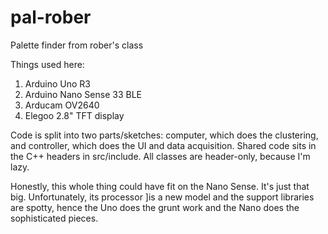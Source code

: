 # pal-rober
Palette finder from rober's class

Things used here:

1) Arduino Uno R3
2) Arduino Nano Sense 33 BLE
3) Arducam OV2640
4) Elegoo 2.8" TFT display

Code is split into two parts/sketches: computer, which does the clustering, and
controller, which does the UI and data acquisition. Shared code sits in the
C++ headers in src/include. All classes are header-only, because I'm lazy.

Honestly, this whole thing could have fit on the Nano Sense. It's just that big.
Unfortunately, its processor ]is a new model and the support libraries are spotty,
hence the Uno does the grunt work and the Nano does the sophisticated pieces.
